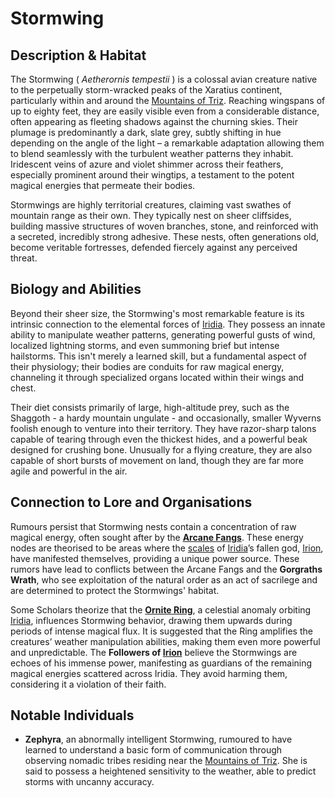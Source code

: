 # Stormwing

## Description & Habitat

The Stormwing ( *Aetherornis tempestii* ) is a colossal avian creature native to the perpetually storm-wracked peaks of the Xaratius continent, particularly within and around the [Mountains of Triz](/geography/region/mountains-of-triz.md). Reaching wingspans of up to eighty feet, they are easily visible even from a considerable distance, often appearing as fleeting shadows against the churning skies. Their plumage is predominantly a dark, slate grey, subtly shifting in hue depending on the angle of the light – a remarkable adaptation allowing them to blend seamlessly with the turbulent weather patterns they inhabit. Iridescent veins of azure and violet shimmer across their feathers, especially prominent around their wingtips, a testament to the potent magical energies that permeate their bodies.

Stormwings are highly territorial creatures, claiming vast swathes of mountain range as their own. They typically nest on sheer cliffsides, building massive structures of woven branches, stone, and reinforced with a secreted, incredibly strong adhesive. These nests, often generations old, become veritable fortresses, defended fiercely against any perceived threat.

## Biology and Abilities

Beyond their sheer size, the Stormwing's most remarkable feature is its intrinsic connection to the elemental forces of [Iridia](/geography/world/iridia.md). They possess an innate ability to manipulate weather patterns, generating powerful gusts of wind, localized lightning storms, and even summoning brief but intense hailstorms. This isn't merely a learned skill, but a fundamental aspect of their physiology; their bodies are conduits for raw magical energy, channeling it through specialized organs located within their wings and chest.

Their diet consists primarily of large, high-altitude prey, such as the Shaggoth - a hardy mountain ungulate - and occasionally, smaller Wyverns foolish enough to venture into their territory. They have razor-sharp talons capable of tearing through even the thickest hides, and a powerful beak designed for crushing bone. Unusually for a flying creature, they are also capable of short bursts of movement on land, though they are far more agile and powerful in the air.

## Connection to Lore and Organisations

Rumours persist that Stormwing nests contain a concentration of raw magical energy, often sought after by the **[Arcane Fangs](/structure/society/factions/arcane-fangs.md)**. These energy nodes are theorised to be areas where the [scales](/geography/landmark/scale.md) of [Iridia](/geography/world/iridia.md)’s fallen god, [Irion](/being/deity/irion.md), have manifested themselves, providing a unique power source. These rumors have lead to conflicts between the Arcane Fangs and the **Gorgraths Wrath**, who see exploitation of the natural order as an act of sacrilege and are determined to protect the Stormwings' habitat. 

Some Scholars theorize that the **[Ornite Ring](/geography/scale/ornite-ring.md)**, a celestial anomaly orbiting [Iridia](/geography/world/iridia.md), influences Stormwing behavior, drawing them upwards during periods of intense magical flux. It is suggested that the Ring amplifies the creatures’ weather manipulation abilities, making them even more powerful and unpredictable. The **Followers of [Irion](/being/deity/irion.md)** believe the Stormwings are echoes of his immense power, manifesting as guardians of the remaining magical energies scattered across Iridia. They avoid harming them, considering it a violation of their faith. 

## Notable Individuals

- **Zephyra**, an abnormally intelligent Stormwing, rumoured to have learned to understand a basic form of communication through observing nomadic tribes residing near the [Mountains of Triz](/geography/region/mountains-of-triz.md). She is said to possess a heightened sensitivity to the weather, able to predict storms with uncanny accuracy.

